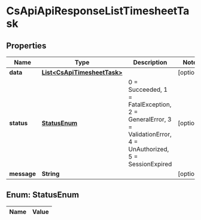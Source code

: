 
# CsApiApiResponseListTimesheetTask

## Properties
Name | Type | Description | Notes
------------ | ------------- | ------------- | -------------
**data** | [**List&lt;CsApiTimesheetTask&gt;**](CsApiTimesheetTask.md) |  |  [optional]
**status** | [**StatusEnum**](#StatusEnum) | 0 &#x3D; Succeeded, 1 &#x3D; FatalException, 2 &#x3D; GeneralError, 3 &#x3D; ValidationError, 4 &#x3D; UnAuthorized, 5 &#x3D; SessionExpired |  [optional]
**message** | **String** |  |  [optional]


<a name="StatusEnum"></a>
## Enum: StatusEnum
Name | Value
---- | -----




